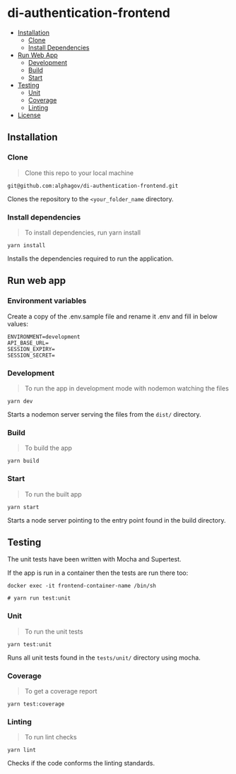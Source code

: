 # di-authentication-frontend

- [Installation](#installation)
    - [Clone](#clone)
    - [Install Dependencies](#install-dependencies)
- [Run Web App](#run-web-app)
    - [Development](#development)
    - [Build](#build)
    - [Start](#start)
- [Testing](#testing)
    - [Unit](#unit)
    - [Coverage](#coverage)
    - [Linting](#linting)
- [License](#license)

## Installation

### Clone

> Clone this repo to your local machine

```shell script
git@github.com:alphagov/di-authentication-frontend.git
```

Clones the repository to the `<your_folder_name` directory.

### Install dependencies

> To install dependencies, run yarn install

```shell script
yarn install
```

Installs the dependencies required to run the application.

## Run web app

### Environment variables

Create a copy of the .env.sample file and rename it .env and fill in below values:

```
ENVIRONMENT=development
API_BASE_URL=
SESSION_EXPIRY=
SESSION_SECRET=
```

### Development

> To run the app in development mode with nodemon watching the files

```shell script
yarn dev
```

Starts a nodemon server serving the files from the `dist/`
directory.

### Build

> To build the app

```shell script
yarn build
```

### Start

> To run the built app

```shell script
yarn start
```

Starts a node server pointing to the entry point found in
the build directory.

## Testing

The unit tests have been written with Mocha and Supertest.

If the app is run in a container then the tests are run there too:

```shell script
docker exec -it frontend-container-name /bin/sh

# yarn run test:unit
```

### Unit

> To run the unit tests

```shell script
yarn test:unit
```

Runs all unit tests found in the `tests/unit/` directory
using mocha.

### Coverage

> To get a coverage report

```shell script
yarn test:coverage
```

### Linting

> To run lint checks

```shell script
yarn lint
```

Checks if the code conforms the linting standards.
